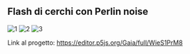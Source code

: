 ## Flash di cerchi con Perlin noise

![1](https://user-images.githubusercontent.com/76476654/110701884-0de34900-81f2-11eb-885f-b61f22bee098.png)
![2](https://user-images.githubusercontent.com/76476654/110701954-23f10980-81f2-11eb-846e-505138d0a390.png)
![3](https://user-images.githubusercontent.com/76476654/110701956-26ebfa00-81f2-11eb-866e-9102333d7a8f.png)


Link al progetto: https://editor.p5js.org/Gaia/full/WieS1PrM8
